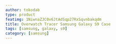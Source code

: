 ```yaml
---
author: tokodab
type: product
featimg: 1NiwnaZJC0v6JtAdSqp27RxSqvnbakqdm
title: Overwatch Tracer Samsung Galaxy S9 Case
tags: [samsung, galaxy, s9]
category: [samsung]
---
```

